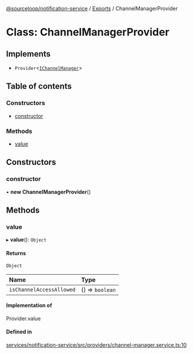[@sourceloop/notification-service](../README.md) / [Exports](../modules.md) / ChannelManagerProvider

# Class: ChannelManagerProvider

## Implements

- `Provider`<[`IChannelManager`](../interfaces/IChannelManager.md)\>

## Table of contents

### Constructors

- [constructor](ChannelManagerProvider.md#constructor)

### Methods

- [value](ChannelManagerProvider.md#value)

## Constructors

### constructor

• **new ChannelManagerProvider**()

## Methods

### value

▸ **value**(): `Object`

#### Returns

`Object`

| Name | Type |
| :------ | :------ |
| `isChannelAccessAllowed` | () => `boolean` |

#### Implementation of

Provider.value

#### Defined in

[services/notification-service/src/providers/channel-manager.service.ts:10](https://github.com/sourcefuse/loopback4-microservice-catalog/blob/00e854d46/services/notification-service/src/providers/channel-manager.service.ts#L10)
